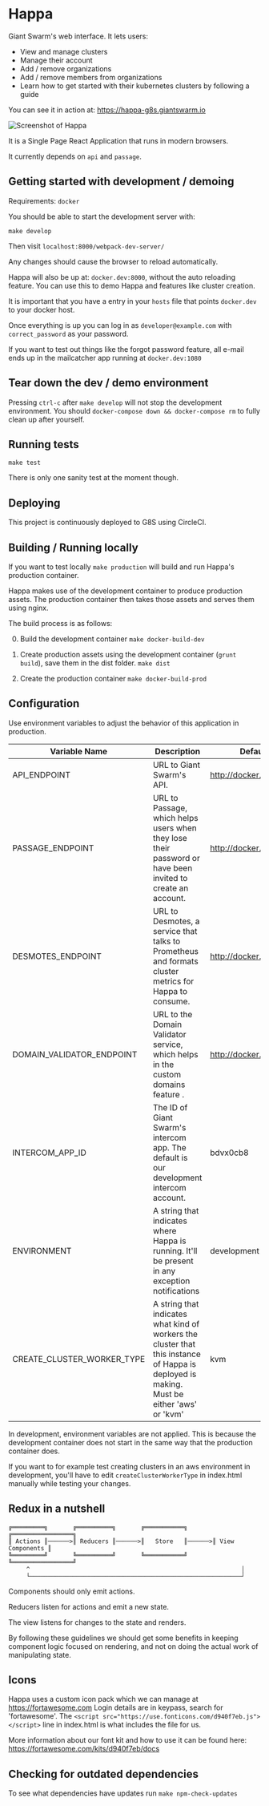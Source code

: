 Happa
=====

Giant Swarm's web interface. It lets users:

- View and manage clusters
- Manage their account
- Add / remove organizations
- Add / remove members from organizations
- Learn how to get started with their kubernetes clusters by following a guide

You can see it in action at: https://happa-g8s.giantswarm.io

![Screenshot of Happa](https://cloud.githubusercontent.com/assets/455309/22954790/c31fb514-f318-11e6-8ca3-33cece9e9094.png)

It is a Single Page React Application that runs in modern browsers.

It currently depends on `api` and `passage`.

## Getting started with development / demoing

Requirements: `docker`

You should be able to start the development server with:

`make develop`

Then visit `localhost:8000/webpack-dev-server/`

Any changes should cause the browser to reload automatically.

Happa will also be up at: `docker.dev:8000`, without the auto reloading feature.
You can use this to demo Happa and features like cluster creation.

It is important that you have a entry in your `hosts` file that points `docker.dev`
to your docker host.

Once everything is up you can log in as `developer@example.com` with
`correct_password` as your password.

If you want to test out things like the forgot password feature, all e-mail ends up in
the mailcatcher app running at `docker.dev:1080`

## Tear down the dev / demo environment

Pressing `ctrl-c` after `make develop` will not stop the development environment.
You should `docker-compose down && docker-compose rm` to fully clean up
after yourself.

Running tests
-------------

`make test`

There is only one sanity test at the moment though.

Deploying
---------

This project is continuously deployed to G8S using CircleCI.

Building / Running locally
--------------------------

If you want to test locally `make production` will build and run
Happa's production container.

Happa makes use of the development container to produce production assets.
The production container then takes those assets and serves them using nginx.

The build process is as follows:

0. Build the development container `make docker-build-dev`

1. Create production assets using the development container (`grunt build`), save them in the
dist folder. `make dist`

2. Create the production container `make docker-build-prod`

Configuration
-------------

Use environment variables to adjust the behavior of this application in production.

|Variable Name|Description|Default|
|-------------|-----------|-------|
|API_ENDPOINT |URL to Giant Swarm's API.|http://docker.dev:9000|
|PASSAGE_ENDPOINT|URL to Passage, which helps users when they lose their password or have been invited to create an account.|http://docker.dev:5001|
|DESMOTES_ENDPOINT|URL to Desmotes, a service that talks to Prometheus and formats cluster metrics for Happa to consume.|http://docker.dev:9001|
|DOMAIN_VALIDATOR_ENDPOINT|URL to the Domain Validator service, which helps in the custom domains feature .|http://docker.dev:5001|
|INTERCOM_APP_ID|The ID of Giant Swarm's intercom app. The default is our development intercom account.|bdvx0cb8|
|ENVIRONMENT  |A string that indicates where Happa is running. It'll be present in any exception notifications|development|
|CREATE_CLUSTER_WORKER_TYPE|A string that indicates what kind of workers the cluster that this instance of Happa is deployed is making. Must be either 'aws' or 'kvm'| kvm|

In development, environment variables are not applied. This is because the development container does not start in the same way
that the production container does.

If you want to for example test creating clusters in an aws environment in development, you'll have to edit `createClusterWorkerType` in index.html manually while testing your changes.

Redux in a nutshell
--------------------
```
╔═════════╗       ╔══════════╗       ╔═══════════╗       ╔═════════════════╗
║ Actions ║──────>║ Reducers ║──────>║   Store   ║──────>║ View Components ║
╚═════════╝       ╚══════════╝       ╚═══════════╝       ╚═════════════════╝
     ^                                                           │
     └───────────────────────────────────────────────────────────┘
```
Components should only emit actions.

Reducers listen for actions and emit a new state.

The view listens for changes to the state and renders.

By following these guidelines we should get some benefits in keeping component
logic focused on rendering, and not on doing the actual work of manipulating
state.

Icons
-----

Happa uses a custom icon pack which we can manage at https://fortawesome.com
Login details are in keypass, search for 'fortawesome'.
The `<script src="https://use.fonticons.com/d940f7eb.js"></script>` line in
index.html is what includes the file for us.

More information about our font kit and how to use it can be found here:
https://fortawesome.com/kits/d940f7eb/docs


Checking for outdated dependencies
----------------------------------

To see what dependencies have updates run `make npm-check-updates`
